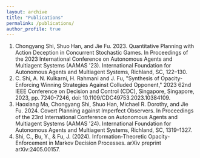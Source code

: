 ```yaml
---
layout: archive
title: "Publications"
permalink: /publications/
author_profile: true
---
```

1. Chongyang Shi, Shuo Han, and Jie Fu. 2023. Quantitative Planning with Action Deception in Concurrent Stochastic Games. In Proceedings of the 2023 International Conference on Autonomous Agents and Multiagent Systems (AAMAS '23). International Foundation for Autonomous Agents and Multiagent Systems, Richland, SC, 122–130.
2. C. Shi, A. N. Kulkarni, H. Rahmani and J. Fu, "Synthesis of Opacity-Enforcing Winning Strategies Against Colluded Opponent," 2023 62nd IEEE Conference on Decision and Control (CDC), Singapore, Singapore, 2023, pp. 7240-7246, doi: 10.1109/CDC49753.2023.10384109.
3. Haoxiang Ma, Chongyang Shi, Shuo Han, Michael R. Dorothy, and Jie Fu. 2024. Covert Planning against Imperfect Observers. In Proceedings of the 23rd International Conference on Autonomous Agents and Multiagent Systems (AAMAS '24). International Foundation for Autonomous Agents and Multiagent Systems, Richland, SC, 1319–1327.
4. Shi, C., Bu, Y., & Fu, J. (2024). Information-Theoretic Opacity-Enforcement in Markov Decision Processes. arXiv preprint arXiv:2405.00157.



